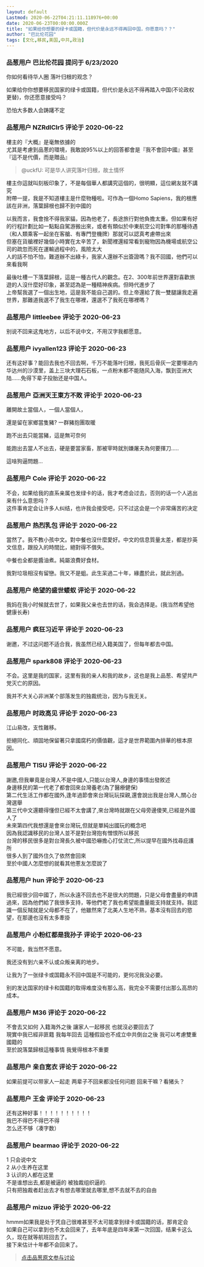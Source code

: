 ```yaml
---
layout: default
Lastmod: 2020-06-22T04:21:11.118976+00:00
date: 2020-06-23T00:00:00.000Z
title: "如果给你想要的绿卡或国籍，但代价是永远不得再回中国，你愿意吗？？"
author: "巴比伦花园"
tags: [文化,移民,美国,中共,政治]
---
```



### 品葱用户 **巴比伦花园** 提问于 6/23/2020
    
你如何看待华人圈 落叶归根的观念？  
  
如果给你你想要移民国家的绿卡或国籍，但代价是永远不得再踏入中国(不论政权更替)，你还愿意接受吗？  
  
恐怕大多数人会踌躇不定
    
                

### 品葱用户 **NZRdlClr5** 评论于 2020-06-22
        
樓主的『大概』是毫無依據的  
尤其是考慮到品蔥的環境，我敢說95%以上的回答都會是『我不會回中國』甚至『這不是代價，而是贈品』  

> @uckfU: 可是华人讲究落叶归根，故土情怀

  
樓主你這就叫刻板印象了，不是每個華人都講究這個的，很明顯，這位網友就不講究  
附帶一提，我是不知道樓主是什麼物種啦。可作為一個Homo Sapiens，我的根應該在非洲，落葉歸根也歸不到中國的  
  
以我而言，我會捨不得我家貓，因為他老了，長途旅行對他負擔太重。但如果有好的行程計劃比如一點點自駕游搬出來，或者有類似於中東航空公司對隼的那種待遇（和人類乘客一起坐在客艙、有專門登機牌）那就可以認真考慮帶出來  
但塞在貨艙裡好幾個小時實在太辛苦了，新聞裡還經常看到寵物因為機場或航空公司的疏忽而死在運輸過程中的，風險太大  
人的話不怕不怕，難道辦不出綠卡，我家人還辦不出簽證嗎？我不回國，他們可以來看我啊  
  
最後吐槽一下落葉歸根，這是一種古代人的觀念。在2、300年前世界還對喜歡旅遊的人沒什麼好印象，甚至認為是一種精神疾病。但時代進步了  
上帝幫我選了一個出生地，這是我不能自己選的。但上帝還給了我一雙腿讓我走遍世界，那難道我選不了我生在哪裡，還選不了我死在哪裡嗎？
        
                

### 品葱用户 **littleebee** 评论于 2020-06-23
        
别说不回来这鬼地方，以后不说中文，不用汉字我都愿意。
        
                

### 品葱用户 **ivyallen123** 评论于 2020-06-23
        
还有这好事？能回去我也不回去啊，千万不能落叶归根，我死后骨灰一定要埋进内华达州的沙漠里，盖上三块大理石石板，一点粉末都不能随风入海，飘到亚洲大陆……免得下辈子投胎还是中国人。
        
                

### 品葱用户 **亞洲天王東方不敗** 评论于 2020-06-23
        
離開故土當個人，一個人當個人，  
  
還是留在家鄉當隻豬? 一群豬抱團取暖  
  
跑不出去只能當豬，這是無可奈何  
  
能跑出去當人不出去，硬是要當家畜，那被宰時就別嫌屠夫為何要揮刀.....  
  
這啥狗逼問題...
        
                

### 品葱用户 **Cole** 评论于 2020-06-22
        
不会，如果给我的直系亲属也发绿卡的话，我才考虑会过去，否则的话一个人逃出来有什么意思吗？  
这件事肯定会让许多人纠结，也许我会接受吧，只不过这会是一个非常痛苦的决定
        
                

### 品葱用户 **热烈乳包** 评论于 2020-06-22
        
當然了。我不教小孩中文。對中餐也沒什麼愛好。中文的信息質量太差，都是抄英文信息，跟投入的時間比，絕對得不償失。  
  
中餐也全都是醬油煮。純屬浪費好食材。  
  
我對垃圾相沒有留戀。我又不是蛆。此生呆過二十年，緣盡於此，就此別過。
        
                

### 品葱用户 **绝望的盛世蝼蚁** 评论于 2020-06-22
        
我妈在我小时候就去世了，如果我父亲也去世的话，我会选择是。(我当然希望他健康长寿)
        
                

### 品葱用户 **疯狂习近平** 评论于 2020-06-23
        
谢邀，不过这问题不适合我，我虽然已经入籍美国了，但每年都去中国。
        
                

### 品葱用户 **spark808** 评论于 2020-06-23
        
不会。这里是我的国家，这里有我的亲人和我的故乡，这也是我上品葱、希望共产党灭亡的原因。  
  
我并不大关心非洲某个部落发生的独裁统治，因为与我无关。
        
                

### 品葱用户 **时政高见** 评论于 2020-06-23
        
江山易改，支性難移。  
  
拒絕同化、頑固地保留著只拿國腐朽的價值觀，這才是世界範圍內排華的根本原因。
        
                

### 品葱用户 **TISU** 评论于 2020-06-22
        
謝邀,但我畢竟是台灣人不是中國人,只能以台灣人,身邊的事情出發敘述  
身邊移民的第一代老了都會回來台灣養老(為了醫療健保)  
第二代生活工作都在國外,逢年過節會來台灣玩玩探親,還會說出我是台灣人,關心台灣選舉  
第三代中文還聽得懂但已經不太會講了,來台灣時就跟在父母旁邊傻笑,已經是外國人了  
未來第四代我想還是會來台灣玩,但就是單純出國玩的概念吧  
因為我認識移民的台灣人並不是對台灣抱有憎恨所以移民  
台灣的移民很多是對台灣長久被中國恐嚇擔心打仗流亡,所以提早在國外找尋庇護所  
很多人到了國外住久了依然會回來  
至於中國人怎麼想的就看其他蔥友怎麼說了
        
                

### 品葱用户 **hun** 评论于 2020-06-23
        
我已經很少回中國了，所以永遠不回去也不是很大的問題，只是父母會盡量的申請過來，因為他們給了我很多支持，等他們老了我也希望能盡量能支持就支持。我認識一個反賊就是父母都不在了，他雖然來了北美人生地不熟，基本沒有回去的慾望，在那邊也沒有太多牽掛
        
                

### 品葱用户 **小粉红都是我孙子** 评论于 2020-06-23
        
不可能，我当然不愿意。  
  
我还没有到六亲不认或众叛亲离的地步。  
  
让我为了一张绿卡或国籍永不回中国是不可能的，更何况我没必要。  
  
别的发达国家的绿卡和国籍的取得难度没有那么高，我完全不需要付出那么高昂的成本。
        
                

### 品葱用户 **M36** 评论于 2020-06-22
        
不會去又如何 入籍海外之後 讓家人一起移民 也就沒必要回去了   
現實中我已經非匪籍 我每年回去 這種假設也不成立中共倒台之後 我可以考慮雙重國籍的   
至於說落葉歸根這種事情 我覺得根本不重要
        
                

### 品葱用户 **亲自宽衣** 评论于 2020-06-22
        
如果前提可以带家人一起走 两辈子不回来都没任何问题 回来干嘛？看猪头？
        
                

### 品葱用户 **王金** 评论于 2020-06-23
        
还有这种好事！！！！！！！！！！  
我巴不得巴不得巴不得  
怎么还不够（凑字数）
        
                

### 品葱用户 **bearmao** 评论于 2020-06-22
        
1 只会说中文  
2 从小生养在这里  
3 认识的人都在这里  
不是谁想出去,都是被逼的 被独裁组织逼的.  
只有把独裁者赶出去才有想去哪里就去哪里,想不去就不去的自由
        
                

### 品葱用户 **mizuo** 评论于 2020-06-22
        
hmmm如果我是处于凭自己很难甚至不太可能拿到绿卡或国籍的话，那肯定会  
如果自己可以拿到也不太会回来了，去年年底是四年来第一次回国，结果卡这么久，现在就等航班回去了。  
接下来估计十年都不会回来了。
        
                





> [点击品葱原文参与讨论](https://pincong.rocks/question/27572)

